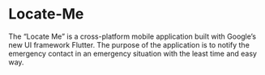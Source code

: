 # Locate-Me
The “Locate Me” is a cross-platform mobile application built with Google’s new UI framework Flutter. The purpose of the application is to notify the emergency contact in an emergency situation with the least time and easy way.
